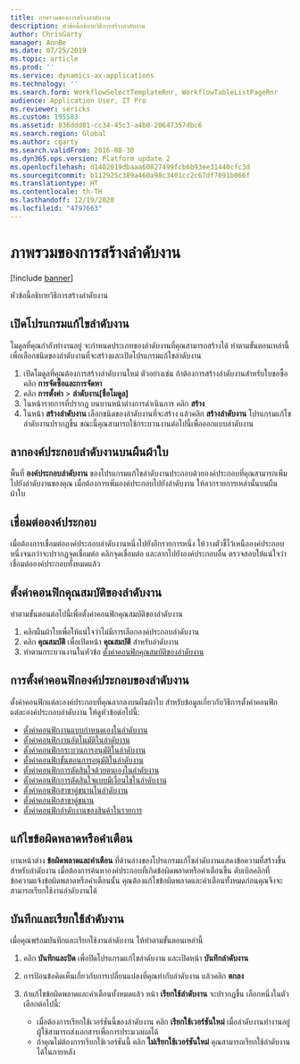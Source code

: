 ```yaml
---
title: ภาพรวมของการสร้างลำดับงาน
description: หัวข้อนี้อธิบายวิธีการสร้างลำดับงาน
author: ChrisGarty
manager: AnnBe
ms.date: 07/25/2019
ms.topic: article
ms.prod: ''
ms.service: dynamics-ax-applications
ms.technology: ''
ms.search.form: WorkflowSelectTemplateRnr, WorkflowTableListPageRnr
audience: Application User, IT Pro
ms.reviewer: sericks
ms.custom: 195583
ms.assetid: 836ddd01-cc34-45c3-a4b0-20647357dbc6
ms.search.region: Global
ms.author: cgarty
ms.search.validFrom: 2016-08-30
ms.dyn365.ops.version: Platform update 2
ms.openlocfilehash: d1402019dbaaa60827499fcb6b93ee31440cfc3d
ms.sourcegitcommit: b112925c389a460a98c3401cc2c67df7091b066f
ms.translationtype: HT
ms.contentlocale: th-TH
ms.lasthandoff: 12/19/2020
ms.locfileid: "4797663"
---
```

# <a name="create-workflows-overview"></a>ภาพรวมของการสร้างลำดับงาน

[!include [banner](../includes/banner.md)]

หัวข้อนี้อธิบายวิธีการสร้างลำดับงาน

## <a name="open-the-workflow-editor"></a>เปิดโปรแกรมแก้ไขลำดับงาน

โมดูลที่คุณกำลังทำงานอยู่ จะกำหนดประเภทของลำดับงานที่คุณสามารถสร้างได้ ทำตามขั้นตอนเหล่านี้เพื่อเลือกชนิดของลำดับงานที่จะสร้างและเปิดโปรแกรมแก้ไขลำดับงาน

1. เปิดโมดูลที่คุณต้องการสร้างลำดับงานใหม่ ตัวอย่างเช่น ถ้าต้องการสร้างลำดับงานสำหรับใบขอซื้อ คลิก **การจัดซื้อและการจัดหา**
2. คลิก **การตั้งค่า** &gt; **ลำดับงาน\[ชื่อโมดูล\]**
3. ในหน้ารายการที่ปรากฏ บนบานหน้าต่างการดำเนินการ คลิก **สร้าง**
4. ในหน้า **สร้างลำดับงาน** เลือกชนิดของลำดับงานที่จะสร้าง แล้วคลิก **สร้างลำดับงาน** โปรแกรมแก้ไขลำดับงานปรากฏขึ้น ขณะนี้คุณสามารถใช้กระบวนงานต่อไปนี้เพื่อออกแบบลำดับงาน

## <a name="drag-workflow-elements-onto-the-canvas"></a>ลากองค์ประกอบลำดับงานบนผืนผ้าใบ

พื้นที่ **องค์ประกอบลำดับงาน** ของโปรแกรมแก้ไขลำดับงานประกอบด้วยองค์ประกอบที่คุณสามารถเพิ่มไปยังลำดับงานของคุณ เมื่อต้องการเพิ่มองค์ประกอบไปยังลำดับงาน ให้ลากรายการเหล่านั้นบนผืนผ้าใบ

## <a name="connect-the-elements"></a>เชื่อมต่อองค์ประกอบ

เมื่อต้องการเชื่อมต่อองค์ประกอบลำดับงานหนึ่งไปยังอีกรายการหนึ่ง ให้วางตัวชี้ไว้เหนือองค์ประกอบหนึ่งจนกว่าจะปรากฏจุดเชื่อมต่อ คลิกจุดเชื่อมต่อ และลากไปยังองค์ประกอบอื่น ตรวจสอบให้แน่ใจว่าเชื่อมต่อองค์ประกอบทั้งหมดแล้ว

## <a name="configure-the-properties-of-the-workflow"></a>ตั้งค่าคอนฟิกคุณสมบัติของลำดับงาน

ทำตามขั้นตอนต่อไปนี้เพื่อตั้งค่าคอนฟิกคุณสมบัติของลำดับงาน

1. คลิกผืนผ้าใบเพื่อให้แน่ใจว่าไม่มีการเลือกองค์ประกอบลำดับงาน
2. คลิก **คุณสมบัติ** เพื่อเปิดหน้า **คุณสมบัติ** สำหรับลำดับงาน
3. ทำตามกระบวนงานในหัวข้อ [ตั้งค่าคอนฟิกคุณสมบัติของลำดับงาน](configure-workflow-properties.md)

## <a name="configure-the-elements-of-the-workflow"></a>การตั้งค่าคอนฟิกองค์ประกอบของลำดับงาน

ตั้งค่าคอนฟิกแต่ละองค์ประกอบที่คุณลากลงบนผืนผ้าใบ สำหรับข้อมูลเกี่ยวกับวิธีการตั้งค่าคอนฟิกแต่ละองค์ประกอบลำดับงาน ให้ดูหัวข้อต่อไปนี้:

- [ตั้งค่าคอนฟิกงานแบบกำหนดเองในลำดับงาน](configure-manual-task-workflow.md)
- [ตั้งค่าคอนฟิกงานอัตโนมัติในลำดับงาน](configure-automated-task-workflow.md)
- [ตั้งค่าคอนฟิกกระบวนการอนุมัติในลำดับงาน](configure-approval-process-workflow.md)
- [ตั้งค่าคอนฟิกขั้นตอนการอนุมัติในลำดับงาน](configure-approval-step-workflow.md)
- [ตั้งค่าคอนฟิกการตัดสินใจด้วยตนเองในลำดับงาน](configure-manual-decision-workflow.md)
- [ตั้งค่าคอนฟิกการตัดสินใจแบบมีเงื่อนไขในลำดับงาน](configure-conditional-decision-workflow.md)
- [ตั้งค่าคอนฟิกสาขาคู่ขนานในลำดับงาน](configure-parallel-activity-workflow.md)
- [ตั้งค่าคอนฟิกสาขาคู่ขนาน](configure-parallel-branch-workflow.md)
- [ตั้งค่าคอนฟิกลำดับงานของสินค้าในรายการ](configure-line-item-workflow.md)

## <a name="resolve-any-errors-or-warnings"></a>แก้ไขข้อผิดพลาดหรือคำเตือน

บานหน้าต่าง **ข้อผิดพลาดและคำเตือน** ที่ด้านล่างของโปรแกรมแก้ไขลำดับงานแสดงข้อความที่สร้างขึ้นสำหรับลำดับงาน เมื่อต้องการค้นหาองค์ประกอบที่เกิดข้อผิดพลาดหรือคำเตือนขึ้น ดับเบิลคลิกที่ข้อความแจ้งข้อผิดพลาดหรือคำเตือนนั้น คุณต้องแก้ไขข้อผิดพลาดและคำเตือนทั้งหมดก่อนคุณจึงจะสามารถเรียกใช้งานลำดับงานได้

## <a name="save-and-activate-the-workflow"></a>บันทึกและเรียกใช้ลำดับงาน

เมื่อคุณพร้อมบันทึกและเรียกใช้งานลำดับงาน ให้ทำตามขั้นตอนเหล่านี้

1. คลิก **บันทึกและปิด** เพื่อปิดโปรแกรมแก้ไขลำดับงาน และเปิดหน้า **บันทึกลำดับงาน**
2. การป้อนข้อคิดเห็นเกี่ยวกับการเปลี่ยนแปลงที่คุณทำกับลำดับงาน แล้วคลิก **ตกลง**
3. ถ้าแก้ไขข้อผิดพลาดและคำเตือนทั้งหมดแล้ว หน้า **เรียกใช้ลำดับงาน** จะปรากฏขึ้น เลือกหนึ่งในตัวเลือกต่อไปนี้:

    - เมื่อต้องการเรียกใช้เวอร์ชันนี้ของลำดับงาน คลิก **เรียกใช้เวอร์ชันใหม่** เมื่อลำดับงานทำงานอยู่ ผู้ใช้สามารถส่งเอกสารเพื่อการประมวลผลได้
    - ถ้าคุณไม่ต้องการเรียกใช้เวอร์ชันนี้ คลิก **ไม่เรียกใช้เวอร์ชันใหม่** คุณสามารถเรียกใช้ลำดับงานได้ในภายหลัง 

